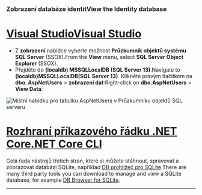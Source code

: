 ### <a name="view-the-identity-database"></a><span data-ttu-id="eb598-101">Zobrazení databáze identit</span><span class="sxs-lookup"><span data-stu-id="eb598-101">View the Identity database</span></span>

# <a name="visual-studiotabvisual-studio"></a>[<span data-ttu-id="eb598-102">Visual Studio</span><span class="sxs-lookup"><span data-stu-id="eb598-102">Visual Studio</span></span>](#tab/visual-studio) 

* <span data-ttu-id="eb598-103">Z **zobrazení** nabídce vyberte možnost **Průzkumník objektů systému SQL Server** (SSOX).</span><span class="sxs-lookup"><span data-stu-id="eb598-103">From the **View** menu, select **SQL Server Object Explorer** (SSOX).</span></span>
* <span data-ttu-id="eb598-104">Přejděte do **(localdb) MSSQLLocalDB (SQL Server 13)**.</span><span class="sxs-lookup"><span data-stu-id="eb598-104">Navigate to **(localdb)MSSQLLocalDB(SQL Server 13)**.</span></span> <span data-ttu-id="eb598-105">Klikněte pravým tlačítkem na **dbo. AspNetUsers** > **zobrazení dat**:</span><span class="sxs-lookup"><span data-stu-id="eb598-105">Right-click on **dbo.AspNetUsers** > **View Data**:</span></span>

![Místní nabídku pro tabulku AspNetUsers v Průzkumníku objektů SQL serveru](~/security/authentication/accconfirm/_static/ssox.png)

# <a name="net-core-clitabnetcore-cli"></a>[<span data-ttu-id="eb598-107">Rozhraní příkazového řádku .NET Core</span><span class="sxs-lookup"><span data-stu-id="eb598-107">.NET Core CLI</span></span>](#tab/netcore-cli)

<span data-ttu-id="eb598-108">Celá řada nástrojů třetích stran, které si můžete stáhnout, spravovat a zobrazovat databázi SQLite, například [DB prohlížeč pro SQLite](http://sqlitebrowser.org/).</span><span class="sxs-lookup"><span data-stu-id="eb598-108">There are many third party tools you can download to manage and view a SQLite database, for example [DB Browser for SQLite](http://sqlitebrowser.org/).</span></span>

------